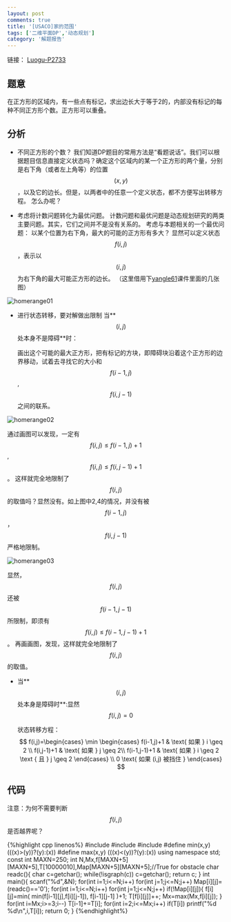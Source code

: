 ```yaml
---
layout: post
comments: true
title: '[USACO]家的范围'
tags: ['二维平面DP','动态规划']
category: '解题报告'
---
```


链接：
[Luogu-P2733][1]

## 题意

在正方形的区域内，有一些点有标记，求出边长大于等于2的，内部没有标记的每种不同正方形个数。正方形可以重叠。

## 分析

 - 不同正方形的个数？
   我们知道DP题目的常用方法是“看题说话”。我们可以根据题目信息直接定义状态吗？确定这个区域内的某一个正方形的两个量，分别是右下角（或者左上角等）的位置$$(x,y)$$，以及它的边长。但是，以两者中的任意一个定义状态，都不方便写出转移方程。
怎么办呢？

<!--more-->

 - 考虑将计数问题转化为最优问题。
   计数问题和最优问题是动态规划研究的两类主要问题。其实，它们之间并不是没有关系的。
   考虑与本题相关的一个最优问题：
   以某个位置为右下角，最大的可能的正方形有多大？
   显然可以定义状态$$f(i,j)$$，表示以$$(i,j)$$为右下角的最大可能正方形的边长。
   （这里借用下[yangle61][2]课件里面的几张图）

![homerange01](https://panda2134.github.io/img/homerange01.png)

 - 进行状态转移，要对解做出限制
   当**$$(i,j)$$处本身不是障碍**时：

   画出这个可能的最大正方形，把有标记的方块，即障碍块沿着这个正方形的边界移动，试着去寻找它的大小和$$f(i-1,j)$$,$$f(i,j-1)$$之间的联系。

![homerange02](https://panda2134.github.io/img/homerange02.png)

   通过画图可以发现，一定有 $$f(i,j) \leq f(i-1,j) + 1$$, $$f(i,j) \leq f(i,j-1) + 1$$。
   这样就完全地限制了$$f(i,j)$$的取值吗？显然没有。如上图中2,4的情况，并没有被$$f(i-1,j)$$，$$f(i,j-1)$$严格地限制。

![homerange03](https://panda2134.github.io/img/homerange03.png)

   显然，$$f(i,j)$$还被$$f(i-1,j-1)$$所限制，即须有$$f(i,j) \leq f(i-1,j-1) + 1$$。
   再画画图，发现，这样就完全地限制了$$f(i,j)$$的取值。
 - 当**$$(i,j)$$处本身是障碍时**:显然$$f(i,j)=0$$

   状态转移方程：
   $$
	f(i,j)=\begin{cases}
	\min \begin{cases}
	f(i-1,j)+1  & \text{ 如果 } i \geq 2 \\ 
	f(i,j-1)+1  & \text{ 如果 } j \geq 2\\ 
	f(i-1,j-1)+1  & \text{ 如果 } i \geq 2 \text { 且 } j \geq 2
	\end{cases} \\
	0 \text{ 如果 (i,j) 被挡住 } 
	\end{cases}
   $$

## 代码

注意：为何不需要判断$$f(i,j)$$是否越界呢？

{%highlight cpp linenos%}
#include <cstdio>
#include <cstring>
#include <cctype>
#define min(x,y) (((x)>(y))?(y):(x))
#define max(x,y) (((x)<(y))?(y):(x))
using namespace std;
const int MAXN=250;
int N,Mx,f[MAXN+5][MAXN+5],T[10000010],Map[MAXN+5][MAXN+5];//True for obstacle
char readc(){
    char c=getchar();
    while(!isgraph(c)) c=getchar();
    return c;
}
int main(){
    scanf("%d",&N);
    for(int i=1;i<=N;i++)
        for(int j=1;j<=N;j++)
            Map[i][j]=(readc()=='0');
    for(int i=1;i<=N;i++)
        for(int j=1;j<=N;j++)
            if(!Map[i][j]){
                f[i][j]=min(
                    min(f[i-1][j],f[i][j-1]),
                    f[i-1][j-1]
                )+1;
                T[f[i][j]]++;
                Mx=max(Mx,f[i][j]);
            }
    for(int i=Mx;i>=3;i--)
        T[i-1]+=T[i];
    for(int i=2;i<=Mx;i++)
        if(T[i])
            printf("%d %d\n",i,T[i]);
    return 0;
}
{%endhighlight%}

 [1]:https://www.luogu.org/problem/show?pid=2733
 [2]:blog.csdn.net/yangle61